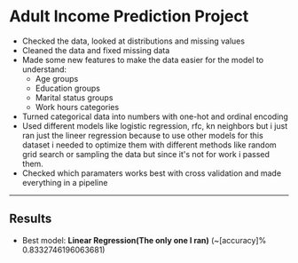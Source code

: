 # Adult Income Prediction Project

- Checked the data, looked at distributions and missing values
- Cleaned the data and fixed missing data
- Made some new features to make the data easier for the model to understand:
  - Age groups 
  - Education groups
  - Marital status groups
  - Work hours categories
- Turned categorical data into numbers with one-hot and ordinal encoding
- Used different models like logistic regression, rfc, kn neighbors but i just ran just the lineer regression because to use other models for this dataset i needed to optimize them with different methods like random grid search or sampling the data but since it's not for work i passed them.
- Checked which paramaters works best with cross validation and made everything in a pipeline

---

## Results
- Best model: **Linear Regression(The only one I ran)** (~[accuracy]% 0.8332746196063681)

